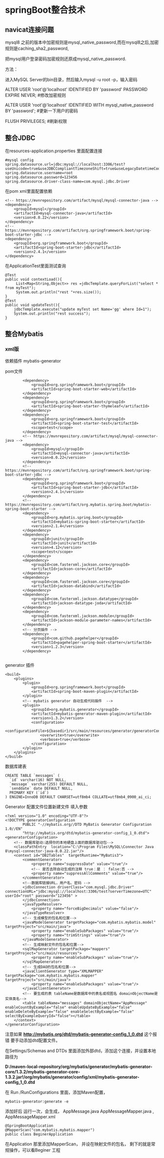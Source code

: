 # springBoot整合技术

## navicat连接问题

mysql8 之前的版本中加密规则是mysql_native_password,而在mysql8之后,加密规则是caching_sha2_password, 

把mysql用户登录密码加密规则还原成mysql_native_password. 

方法：

进入MySQL Server的bin目录，然后输入mysql -u root -p，输入密码

ALTER USER 'root'@'localhost' IDENTIFIED BY 'password' PASSWORD EXPIRE NEVER; #修改加密规则

ALTER USER 'root'@'localhost' IDENTIFIED WITH mysql_native_password BY 'password'; #更新一下用户的密码

FLUSH PRIVILEGES; #刷新权限

## 整合JDBC

在resources-application.properties 里面配置连接

```
#mysql config
spring.datasource.url=jdbc:mysql://localhost:3306/test?useUnicode=true&useJDBCCompliantTimezoneShift=true&useLegacyDatetimeCode=false&serverTimezone=UTC
spring.datasource.username=root
spring.datasource.password=123456
spring.datasource.driver-class-name=com.mysql.jdbc.Driver
```

在pom xml里面配置依赖

```
<!-- https://mvnrepository.com/artifact/mysql/mysql-connector-java -->
<dependency>
    <groupId>mysql</groupId>
    <artifactId>mysql-connector-java</artifactId>
    <version>8.0.22</version>
</dependency>
<!-- https://mvnrepository.com/artifact/org.springframework.boot/spring-boot-starter-jdbc -->
<dependency>
    <groupId>org.springframework.boot</groupId>
    <artifactId>spring-boot-starter-jdbc</artifactId>
    <version>2.4.1</version>
</dependency>
```

在ApplicationTest里面测试查询

```
@Test
public void contextLoad(){
     List<Map<String,Object>> res =jdbcTemplate.queryForList("select * from myTest");
     System.out.println("rest "+res.size());
}
@Test
public void updateTest(){
    jdbcTemplate.execute("update myTest set Name='gg' where Id=1");
    System.out.println("rest success");
}
```



## 整合Mybatis

### xml版

依赖插件 mybatis-generator

pom文件

```
		<dependency>
            <groupId>org.springframework.boot</groupId>
            <artifactId>spring-boot-starter-web</artifactId>
        </dependency>
        <dependency>
            <groupId>org.springframework.boot</groupId>
            <artifactId>spring-boot-starter-thymeleaf</artifactId>
        </dependency>
        <dependency>
            <groupId>org.springframework.boot</groupId>
            <artifactId>spring-boot-starter-test</artifactId>
            <scope>test</scope>
        </dependency>
        <!-- https://mvnrepository.com/artifact/mysql/mysql-connector-java -->
        <dependency>
            <groupId>mysql</groupId>
            <artifactId>mysql-connector-java</artifactId>
            <version>8.0.22</version>
        </dependency>
        <!-- https://mvnrepository.com/artifact/org.springframework.boot/spring-boot-starter-jdbc -->
        <dependency>
            <groupId>org.springframework.boot</groupId>
            <artifactId>spring-boot-starter-jdbc</artifactId>
            <version>2.4.1</version>
        </dependency>
        <!-- https://mvnrepository.com/artifact/org.mybatis.spring.boot/mybatis-spring-boot-starter -->
        <dependency>
            <groupId>org.mybatis.spring.boot</groupId>
            <artifactId>mybatis-spring-boot-starter</artifactId>
            <version>2.1.4</version>
        </dependency>
        <dependency>
            <groupId>junit</groupId>
            <artifactId>junit</artifactId>
            <version>4.12</version>
            <scope>test</scope>
        </dependency>
        <dependency>
            <groupId>com.fasterxml.jackson.core</groupId>
            <artifactId>jackson-core</artifactId>
        </dependency>
        <dependency>
            <groupId>com.fasterxml.jackson.core</groupId>
            <artifactId>jackson-databind</artifactId>
        </dependency>
        <dependency>
            <groupId>com.fasterxml.jackson.datatype</groupId>
            <artifactId>jackson-datatype-joda</artifactId>
        </dependency>
        <dependency>
            <groupId>com.fasterxml.jackson.module</groupId>
            <artifactId>jackson-module-parameter-names</artifactId>
        </dependency>
        <!-- 分页插件 -->
        <dependency>
            <groupId>com.github.pagehelper</groupId>
            <artifactId>pagehelper-spring-boot-starter</artifactId>
            <version>1.2.3</version>
        </dependency>
        
```

generator 插件

```
<build>
    <plugins>
        <plugin>
            <groupId>org.springframework.boot</groupId>
            <artifactId>spring-boot-maven-plugin</artifactId>
        </plugin>
        <!-- mybatis generator 自动生成代码插件  -->
        <plugin>
            <groupId>org.mybatis.generator</groupId>
            <artifactId>mybatis-generator-maven-plugin</artifactId>
            <version>1.3.2</version>
            <configuration>
                <configurationFile>${basedir}/src/main/resources/generator/generatorConfig.xml</configurationFile>
                <overwrite>true</overwrite>
                <verbose>true</verbose>
            </configuration>
        </plugin>
    </plugins>
</build>
```

数据库建表

```
CREATE TABLE `messages` (
  `id` varchar(16) NOT NULL,
  `message` varchar(255) DEFAULT NULL,
  `senddate` date DEFAULT NULL,
  PRIMARY KEY (`id`)
) ENGINE=InnoDB DEFAULT CHARSET=utf8mb4 COLLATE=utf8mb4_0900_ai_ci;
```



Generator 配置文件位置新建文件 填入参数

```
<?xml version="1.0" encoding="UTF-8"?>
<!DOCTYPE generatorConfiguration
        PUBLIC "-//mybatis.org//DTD MyBatis Generator Configuration 1.0//EN"
        "http://mybatis.org/dtd/mybatis-generator-config_1_0.dtd">
<generatorConfiguration>
    <!-- 数据库驱动:选择你的本地硬盘上面的数据库驱动包-->
    <classPathEntry  location="C:\Program Files\MySQL\Connector Java 8\mysql-connector-java-8.0.22.jar"/>
    <context id="DB2Tables"  targetRuntime="MyBatis3">
        <commentGenerator>
            <property name="suppressDate" value="true"/>
            <!-- 是否去除自动生成的注释 true：是 ： false:否 -->
            <property name="suppressAllComments" value="true"/>
        </commentGenerator>
        <!--数据库链接URL，用户名、密码 -->
        <jdbcConnection driverClass="com.mysql.jdbc.Driver" connectionURL="jdbc:mysql://localhost:3306/test?serverTimezone=UTC" userId="root" password="123456" >
        </jdbcConnection>
        <javaTypeResolver>
            <property name="forceBigDecimals" value="false"/>
        </javaTypeResolver>
        <!-- 生成模型的包名和位置-->
        <javaModelGenerator targetPackage="com.mybatis.mybatis.model" targetProject="src/main/java">
            <property name="enableSubPackages" value="true"/>
            <property name="trimStrings" value="true"/>
        </javaModelGenerator>
        <!-- 生成映射文件的包名和位置-->
        <sqlMapGenerator targetPackage="mappers" targetProject="src/main/resources">
            <property name="enableSubPackages" value="true"/>
        </sqlMapGenerator>
        <!-- 生成DAO的包名和位置-->
        <javaClientGenerator type="XMLMAPPER" targetPackage="com.mybatis.mybatis.mapper" targetProject="src/main/java">
            <property name="enableSubPackages" value="true"/>
        </javaClientGenerator>
        <!-- 要生成的表 tableName是数据库中的表名或视图名 domainObjectName是实体类名-->
        <table tableName="messages" domainObjectName="AppMessage" enableCountByExample="false" enableUpdateByExample="false" enableDeleteByExample="false" enableSelectByExample="false" selectByExampleQueryId="false"></table>
    </context>
</generatorConfiguration>
```

注意如果 **http://mybatis.org/dtd/mybatis-generator-config_1_0.dtd** 这个报错 要手动添加dtd配置文件。

在Settings/Schemas and DTDs 里面添加外部dtd，添加这个连接，并设置本地路径为

**D:/maven-local-repository/org/mybatis/generator/mybatis-generator-core/1.3.2/mybatis-generator-core-1.3.2.jar!/org/mybatis/generator/config/xml/mybatis-generator-config_1_0.dtd**

在 Run /RunConfigurations 里面，添加Maven配置， 

```
mybatis-generator:generate -e
```

添加好后 运行一次，会生成， AppMessage.java   AppMessageMapper.java  ,  AppMessageMapper.xml

```
@SpringBootApplication
@MapperScan("com.mybatis.mybatis.mapper")
public class BeginerApplication
```

在Application 那里添加MapperScan， 并设在映射文件的包名， 剩下的就是常规操作，可以看Beginer 工程